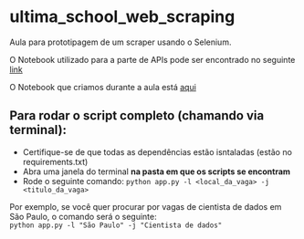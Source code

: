 # ultima_school_web_scraping

Aula para prototipagem de um scraper usando o Selenium.

O Notebook utilizado para a parte de APIs pode ser encontrado no seguinte [link](https://colab.research.google.com/drive/1iS43Oj7Uiu77nvMzw1sV6uciOSWD1K9O?usp=sharing)

O Notebook que criamos durante a aula está [aqui](https://github.com/ViniciusBG/ultima_school_web_scraping/blob/main/scraping_linkedin.ipynb)

## Para rodar o script completo (chamando via terminal):
- Certifique-se de que todas as dependências estão isntaladas (estão no requirements.txt)
- Abra uma janela do terminal **na pasta em que os scripts se encontram**
- Rode o seguinte comando:
```python app.py -l <local_da_vaga> -j <titulo_da_vaga>```

Por exemplo, se você quer procurar por vagas de cientista de dados em São Paulo, o comando será o seguinte:\
```python app.py -l "São Paulo" -j "Cientista de dados"```

